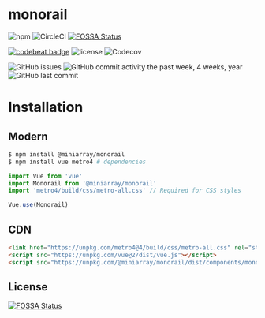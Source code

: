 # monorail

![npm](https://img.shields.io/npm/v/@miniarray/monorail.svg)
![CircleCI](https://img.shields.io/circleci/project/github/miniArray/monorail.svg)
[![FOSSA Status](https://app.fossa.io/api/projects/git%2Bgithub.com%2FminiArray%2Fmonorail.svg?type=shield)](https://app.fossa.io/projects/git%2Bgithub.com%2FminiArray%2Fmonorail?ref=badge_shield)

[![codebeat badge](https://codebeat.co/badges/83a1a3eb-c751-4782-b994-e2a16428a1b1)](https://codebeat.co/projects/github-com-miniarray-monorail-master)
![license](https://img.shields.io/github/license/miniArray/monorail.svg)
![Codecov](https://img.shields.io/codecov/c/github/miniArray/monorail.svg)

![GitHub issues](https://img.shields.io/github/issues-raw/miniArray/monorail.svg)
![GitHub commit activity the past week, 4 weeks, year](https://img.shields.io/github/commit-activity/y/miniArray/monorail.svg)
![GitHub last commit](https://img.shields.io/github/last-commit/miniArray/monorail.svg)

# Installation

## Modern

```bash
$ npm install @miniarray/monorail
$ npm install vue metro4 # dependencies
```

```js
import Vue from 'vue'
import Monorail from '@miniarray/monorail'
import 'metro4/build/css/metro-all.css' // Required for CSS styles

Vue.use(Monorail)
```

## CDN

```html
<link href="https://unpkg.com/metro4@4/build/css/metro-all.css" rel="stylesheet" />
<script src="https://unpkg.com/vue@2/dist/vue.js"></script>
<script src="https://unpkg.com/@miniarray/monorail/dist/components/monorail.js"></script>
```

## License
[![FOSSA Status](https://app.fossa.io/api/projects/git%2Bgithub.com%2FminiArray%2Fmonorail.svg?type=large)](https://app.fossa.io/projects/git%2Bgithub.com%2FminiArray%2Fmonorail?ref=badge_large)